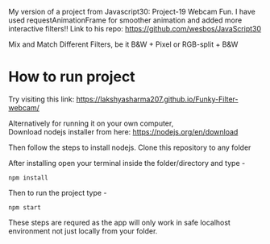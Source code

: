 My version of a project from Javascript30: Project-19 Webcam Fun. I have used requestAnimationFrame for smoother animation and added more interactive filters!!
Link to his repo: https://github.com/wesbos/JavaScript30

Mix and Match Different Filters, be it B&W + Pixel or RGB-split + B&W

# How to run project

Try visiting this link: https://lakshyasharma207.github.io/Funky-Filter-webcam/

Alternatively for running it on your own computer, 
<br>Download nodejs installer from here: https://nodejs.org/en/download

Then follow the steps to install nodejs. Clone this repository to any folder

After installing open your terminal inside the folder/directory and type - 

```npm install```

Then to run the project type - 

```npm start```

These steps are requred as the app will only work in safe localhost environment not just locally from your folder.
